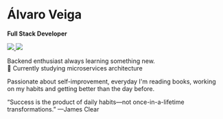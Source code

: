 # Álvaro Veiga

**Full Stack Developer**

<p>
  <a href="https://www.linkedin.com/in/alvaromrveiga/">
    <img src="https://img.shields.io/badge/-Álvaro Veiga-277ea3?logo=linkedin&logoColor=white" />
  </a>
  
  <a href="mailto:alvaromrveiga@gmail.com">
    <img src="https://img.shields.io/badge/-alvaromrveiga@gmail.com-277ea3?logo=gmail&logoColor=white" />
  </a>
</p>

Backend enthusiast always learning something new.  
🌱 Currently studying microservices architecture

Passionate about self-improvement, everyday I'm reading books, working on my habits and getting better than the day before.

“Success is the product of daily habits—not once-in-a-lifetime transformations.” —James Clear

<!--
**alvaromrveiga/alvaromrveiga** is a ✨ _special_ ✨ repository because its `README.md` (this file) appears on your GitHub profile.

Here are some ideas to get you started:

- 🔭 I’m currently working on ...
- 🌱 I’m currently learning ...
- 👯 I’m looking to collaborate on ...
- 🤔 I’m looking for help with ...
- 💬 Ask me about ...
- 📫 How to reach me: ...
- 😄 Pronouns: ...
- ⚡ Fun fact: ...
-->
